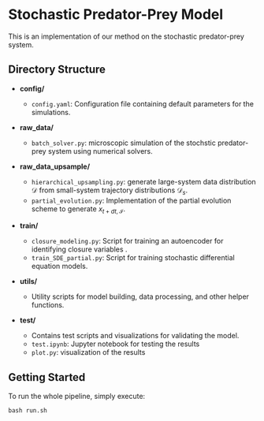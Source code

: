 # Stochastic Predator-Prey Model

This is an implementation of our method on the stochastic predator-prey system.

## Directory Structure

- **config/**
  - `config.yaml`: Configuration file containing default parameters for the simulations.

- **raw_data/**
  - `batch_solver.py`: microscopic simulation of the stochstic predator-prey system using numerical solvers.

- **raw_data_upsample/**
  - `hierarchical_upsampling.py`: generate large-system data distribution $\mathcal{D}$ from small-system trajectory distributions $\mathcal{D}_s$.
  - `partial_evolution.py`: Implementation of the partial evolution scheme to generate $x_{t+dt, \mathcal{I}}$.

- **train/**
  - `closure_modeling.py`: Script for training an autoencoder for identifying closure variables .
  - `train_SDE_partial.py`: Script for training stochastic differential equation models.

- **utils/**
  - Utility scripts for model building, data processing, and other helper functions.

- **test/**
  - Contains test scripts and visualizations for validating the model.
  - `test.ipynb`: Jupyter notebook for testing the results
  - `plot.py`: visualization of the results


## Getting Started
To run the whole pipeline, simply execute:
```
bash run.sh
```
